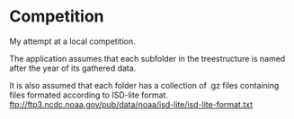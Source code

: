 Competition
===========

My attempt at a local competition.

The application assumes that each subfolder in the treestructure is named after the year
of its gathered data.

It is also assumed that each folder has a collection of .gz files containing files
formated according to ISD-lite format.
ftp://ftp3.ncdc.noaa.gov/pub/data/noaa/isd-lite/isd-lite-format.txt